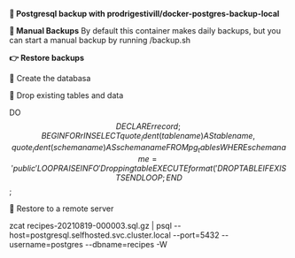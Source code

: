 **🔹  Postgresql backup with prodrigestivill/docker-postgres-backup-local**

**📣 Manual Backups**
By default this container makes daily backups, but you can start a manual backup by running /backup.sh

**👉  Restore backups**

📍  Create the databasa

📍  Drop existing tables and data

DO $$
DECLARE 
    r record;
BEGIN
    FOR r IN SELECT quote_ident(tablename) AS tablename, quote_ident(schemaname) AS schemaname FROM pg_tables WHERE schemaname = 'public'
    LOOP
        RAISE INFO 'Dropping table %.%', r.schemaname, r.tablename;
        EXECUTE format('DROP TABLE IF EXISTS %I.%I CASCADE', r.schemaname, r.tablename);
    END LOOP;
END$$;

📍  Restore to a remote server

zcat recipes-20210819-000003.sql.gz | psql --host=postgresql.selfhosted.svc.cluster.local --port=5432 --username=postgres --dbname=recipes -W
